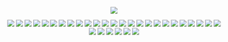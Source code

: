 <!-- ### Hi there 👋 -->

<!--
**btjones-me/btjones-me** is a ✨ _special_ ✨ repository because its `README.md` (this file) appears on your GitHub profile.

Here are some ideas to get you started:

- 🔭 I’m currently working on ...
- 🌱 I’m currently learning ...
- 👯 I’m looking to collaborate on ...
- 🤔 I’m looking for help with ...
- 💬 Ask me about ...
- 📫 How to reach me: ...
- 😄 Pronouns: ...
- ⚡ Fun fact: ...
-->

<p align="center"><img src="https://github-readme-stats.vercel.app/api?username=btjones-me&count_private=true&show_icons=true"></p>

<p align="center">

  
<img src="https://img.shields.io/badge/python-3670A0?style=flat&logo=python&logoColor=ffdd54">
<img src="https://img.shields.io/badge/Ubuntu-E95420?style=flat&logo=ubuntu&logoColor=white">
<img src="https://img.shields.io/badge/AWS-%23FF9900.svg?style=flat&logo=amazon-aws&logoColor=white">
<img src="https://img.shields.io/badge/azure-%230072C6.svg?style=flat&logo=azure-devops&logoColor=white">
<img src="https://img.shields.io/badge/Windows-0078D6?style=flat&logo=windows&logoColor=white">
<img src="https://img.shields.io/badge/Linux-FCC624?style=flat&logo=linux&logoColor=black">
<img src="https://img.shields.io/badge/shell_script-%23121011.svg?style=flat&logo=gnu-bash&logoColor=white">
<img src="https://img.shields.io/badge/git-%23F05033.svg?style=flat&logo=git&logoColor=white">
<img src="https://img.shields.io/badge/r-%23276DC3.svg?style=flat&logo=r&logoColor=white">
<img src="https://img.shields.io/badge/sublime_text-%23575757.svg?style=flat&logo=sublime-text&logoColor=important">
<img src="https://img.shields.io/badge/pycharm-143?style=flat&logo=pycharm&logoColor=black&color=black&labelColor=green">
<img src="https://img.shields.io/badge/markdown-%23000000.svg?style=flat&logo=markdown&logoColor=white">
<img src="https://img.shields.io/badge/githubactions-%232671E5.svg?style=flat&logo=githubactions&logoColor=white">
<img src="https://img.shields.io/badge/Azure_Pipelines-%230072C6.svg?style=flat&logo=azure-pipelines&logoColor=white">


<img src="https://img.shields.io/badge/heroku-%23430098.svg?style=flat&logo=heroku&logoColor=white">
<img src="https://img.shields.io/badge/vercel-%23000000.svg?style=flat&logo=vercel&logoColor=white">
<img src="https://img.shields.io/badge/sqlite-%2307405e.svg?style=flat&logo=sqlite&logoColor=white">
<img src="https://img.shields.io/badge/MongoDB-%234ea94b.svg?style=flat&logo=mongodb&logoColor=white">
<img src="https://img.shields.io/badge/Microsoft%20SQL%20Sever-CC2927?style=flat&logo=microsoft%20sql%20server&logoColor=white">
<img src="https://img.shields.io/badge/Keras-%23D00000.svg?style=flat&logo=Keras&logoColor=white">
<img src="https://img.shields.io/badge/numpy-%23013243.svg?style=flat&logo=numpy&logoColor=white">
<img src="https://img.shields.io/badge/pandas-%23150458.svg?style=flat&logo=pandas&logoColor=white">
<img src="https://img.shields.io/badge/Plotly-%233F4F75.svg?style=flat&logo=plotly&logoColor=white">
<img src="https://img.shields.io/badge/scikit--learn-%23F7931E.svg?style=flat&logo=scikit-learn&logoColor=white">
<img src="https://img.shields.io/badge/SciPy-%230C55A5.svg?style=flat&logo=scipy&logoColor=%white">
<img src="https://img.shields.io/badge/TensorFlow-%23FF6F00.svg?style=flat&logo=TensorFlow&logoColor=white">
<img src="https://img.shields.io/badge/nVIDIA-%2376B900.svg?style=flat&logo=nVIDIA&logoColor=white">
<img src="https://img.shields.io/badge/docker-%230db7ed.svg?style=flat&logo=docker&logoColor=white">
<img src="https://img.shields.io/badge/jira-%230A0FFF.svg?style=flat&logo=jira&logoColor=white">
<img src="https://img.shields.io/badge/Postman-FF6C37?style=flat&logo=postman&logoColor=white">
<img src="https://img.shields.io/badge/latex-%23008080.svg?style=flat&logo=latex&logoColor=white"
</p
  
 

